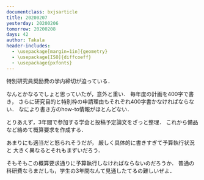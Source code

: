 ```yaml
---
documentclass: bxjsarticle
title: 20200207
yesterday: 20200206
tomorrow: 20200208
days: 42
author: Takala
header-includes:
  - \usepackage[margin=1in]{geometry}
  - \usepackage[ISO]{diffcoeff}
  - \usepackage{pxfonts}
---
```


特別研究員奨励費の学内締切が迫っている．

なんとかなるでしょと思っていたが，意外と重い．
毎年度の計画を400字で書き，
さらに研究目的と特別枠の申請理由もそれぞれ400字書かなければならない．
なにより書き方のhow-to情報がほとんどない．



とりあえず，3年間で参加する学会と投稿予定論文をざっと整理．
これから備品など絡めて概算要求を作成する．


あまりにも適当だと怒られそうだが，
厳しく具体的に書きすぎて予算執行状況と
大きく異なるとそれもまずいだろう．


そもそもこの概算要求通りに予算執行しなければならないのだろうか．
普通の科研費ならまだしも，学生の3年間なんて見通したてるの難しいぜよ．
